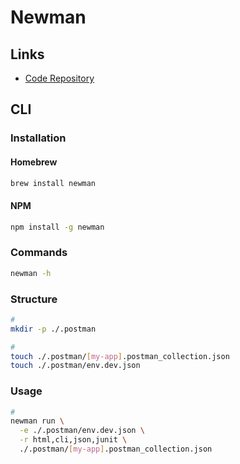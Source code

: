 # Newman

## Links

- [Code Repository](https://github.com/postmanlabs/newman)

## CLI

### Installation

#### Homebrew

```sh
brew install newman
```

#### NPM

```sh
npm install -g newman
```

### Commands

```sh
newman -h
```

### Structure

```sh
#
mkdir -p ./.postman

#
touch ./.postman/[my-app].postman_collection.json
touch ./.postman/env.dev.json
```

### Usage

```sh
#
newman run \
  -e ./.postman/env.dev.json \
  -r html,cli,json,junit \
  ./.postman/[my-app].postman_collection.json
```
